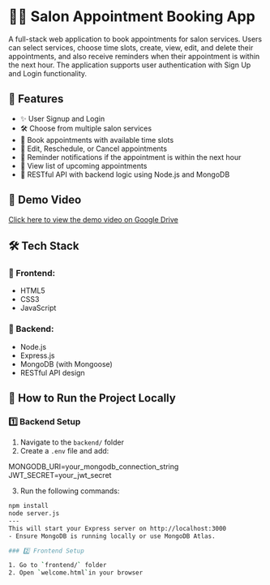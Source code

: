 # 💇‍♀️ Salon Appointment Booking App

A full-stack web application to book appointments for salon services. Users can select services, choose time slots, create, view, edit, and delete their appointments, and also receive 
reminders when their appointment is within the next hour. The application supports user authentication with Sign Up and Login functionality.


## 🚀 Features

- ✨ User Signup and Login
- 🛠️ Choose from multiple salon services
- 📅 Book appointments with available time slots
- 🔁 Edit, Reschedule, or Cancel appointments
- 🔔 Reminder notifications if the appointment is within the next hour
- 📜 View list of upcoming appointments
- 📲 RESTful API with backend logic using Node.js and MongoDB

## 🎥 Demo Video

[Click here to view the demo video on Google Drive](https://drive.google.com/file/d/12ow3lvk6LDveAOiubCjK93d59aVDUasj/view?usp=drivesdk)


## 🛠️ Tech Stack

### 🔷 Frontend:
- HTML5
- CSS3
- JavaScript

### 🔷 Backend:
- Node.js
- Express.js
- MongoDB (with Mongoose)
- RESTful API design

## 🧪 How to Run the Project Locally

### 1️⃣ Backend Setup

1. Navigate to the `backend/` folder
2. Create a `.env` file and add:
   
MONGODB_URI=your_mongodb_connection_string
JWT_SECRET=your_jwt_secret

3. Run the following commands:

```bash
npm install
node server.js
---
This will start your Express server on http://localhost:3000
- Ensure MongoDB is running locally or use MongoDB Atlas.

### 2️⃣ Frontend Setup

1. Go to `frontend/` folder
2. Open `welcome.html`in your browser

